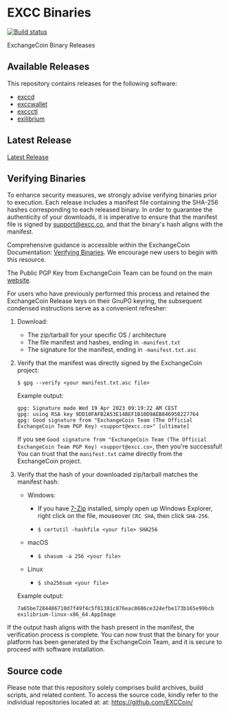 # EXCC Binaries

[![Build status](https://github.com/EXCCoin/excc-binaries/actions/workflows/build.yml/badge.svg)](https://github.com/EXCCoin/exccdata/actions)

ExchangeCoin Binary Releases

## Available Releases

This repository contains releases for the following software:

- [exccd](https://github.com/EXCCoin/exccd)
- [exccwallet](https://github.com/EXCCoin/exccwallet)
- [exccctl](https://github.com/EXCCoin/exccctl)
- [exilibrium](https://github.com/EXCCoin/exilibrium)

## Latest Release

[Latest Release](https://github.com/EXCCoin/excc-binaries/releases/latest)

## Verifying Binaries

To enhance security measures, we strongly advise verifying binaries prior to execution. Each release includes a manifest file containing the SHA-256 hashes corresponding to each released binary. In order to guarantee the authenticity of your downloads, it is imperative to ensure that the manifest file is signed by support@excc.co, and that the binary's hash aligns with the manifest.

Comprehensive guidance is accessible within the ExchangeCoin Documentation: [Verifying Binaries](https://docs.excc.co/advanced/verifying-binaries/). We encourage new users to begin with this resource.

The Public PGP Key from ExchangeCoin Team can be found on the main [website](https://excc.co/gpg.txt).

For users who have previously performed this process and retained the ExchangeCoin Release keys on their GnuPG keyring, the subsequent condensed instructions serve as a convenient refresher:

1. Download:

    * The zip/tarball for your specific OS / architecture
    * The file manifest and hashes, ending in `-manifest.txt`
    * The signature for the manifest, ending in `-manifest.txt.asc`

2. Verify that the manifest was directly signed by the ExchangeCoin project:

   ```
   $ gpg --verify <your manifest.txt.asc file>
   ```

   Example output:
   ```
   gpg: Signature made Wed 19 Apr 2023 09:19:22 AM CEST
   gpg: using RSA key 9DD10FAFB2A53E14BEF1B10D9AEB846958227764
   gpg: Good signature from "ExchangeCoin Team (The Official ExchangeCoin Team PGP Key) <support@excc.co>" [ultimate]
   ```

   If you see `Good signature from "ExchangeCoin Team (The Official ExchangeCoin Team PGP Key) <support@excc.co>`, then you're successful! You can trust that the `manifest.txt` came directly from the
   ExchangeCoin project.

3. Verify that the hash of your downloaded zip/tarball matches the manifest hash:

    * Windows:

        * If you have [7-Zip](https://7-zip.org/) installed, simply open up Windows
          Explorer, right click on the file, mouseover `CRC SHA`, then click `SHA-256`.

        * `$ certutil -hashfile <your file> SHA256`

    * macOS

        * `$ shasum -a 256 <your file>`

    * Linux

        * `$ sha256sum <your file>`

   Example output:
   ```
   7a65be7284486710d7f49f4c5f01381c876eac8686ce324efbe173b165e99bcb  exilibrium-linux-x86_64.AppImage
   ```

If the output hash aligns with the hash present in the manifest, the verification process is complete. You can now trust that the binary for your platform has been generated by the ExchangeCoin Team, and it is secure to proceed with software installation.

## Source code

Please note that this repository solely comprises build archives, build scripts, and related content. To access the source code, kindly refer to the individual repositories located at:
at: https://github.com/EXCCoin/
